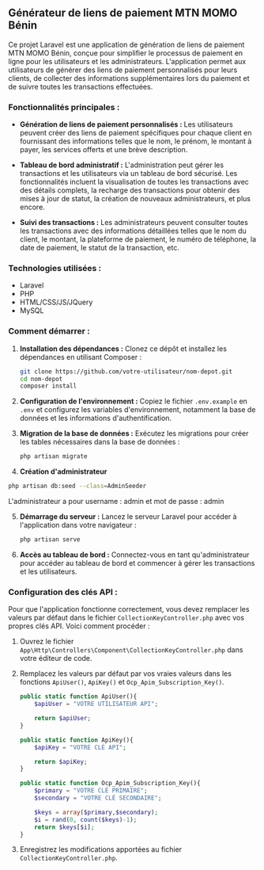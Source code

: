 ## Générateur de liens de paiement MTN MOMO Bénin

Ce projet Laravel est une application de génération de liens de paiement MTN MOMO Bénin, conçue pour simplifier le processus de paiement en ligne pour les utilisateurs et les administrateurs. L'application permet aux utilisateurs de générer des liens de paiement personnalisés pour leurs clients, de collecter des informations supplémentaires lors du paiement et de suivre toutes les transactions effectuées.

### Fonctionnalités principales :

- **Génération de liens de paiement personnalisés :** Les utilisateurs peuvent créer des liens de paiement spécifiques pour chaque client en fournissant des informations telles que le nom, le prénom, le montant à payer, les services offerts et une brève description.
  
- **Tableau de bord administratif :** L'administration peut gérer les transactions et les utilisateurs via un tableau de bord sécurisé. Les fonctionnalités incluent la visualisation de toutes les transactions avec des détails complets, la recharge des transactions pour obtenir des mises à jour de statut, la création de nouveaux administrateurs, et plus encore.

- **Suivi des transactions :** Les administrateurs peuvent consulter toutes les transactions avec des informations détaillées telles que le nom du client, le montant, la plateforme de paiement, le numéro de téléphone, la date de paiement, le statut de la transaction, etc.

### Technologies utilisées :

- Laravel
- PHP
- HTML/CSS/JS/JQuery
- MySQL

### Comment démarrer :

1. **Installation des dépendances :** Clonez ce dépôt et installez les dépendances en utilisant Composer :

   ```bash
   git clone https://github.com/votre-utilisateur/nom-depot.git
   cd nom-depot
   composer install
   ```

2. **Configuration de l'environnement :** Copiez le fichier `.env.example` en `.env` et configurez les variables d'environnement, notamment la base de données et les informations d'authentification.

3. **Migration de la base de données :** Exécutez les migrations pour créer les tables nécessaires dans la base de données :

   ```bash
   php artisan migrate
   ```

4. **Création d'administrateur**

```bash
php artisan db:seed --class=AdminSeeder
```

L'administrateur a pour username : admin et mot de passe : admin

5. **Démarrage du serveur :** Lancez le serveur Laravel pour accéder à l'application dans votre navigateur :

   ```bash
   php artisan serve
   ```

6. **Accès au tableau de bord :** Connectez-vous en tant qu'administrateur pour accéder au tableau de bord et commencer à gérer les transactions et les utilisateurs.

### Configuration des clés API :

Pour que l'application fonctionne correctement, vous devez remplacer les valeurs par défaut dans le fichier `CollectionKeyController.php` avec vos propres clés API. Voici comment procéder :

1. Ouvrez le fichier `App\Http\Controllers\Component\CollectionKeyController.php` dans votre éditeur de code.

2. Remplacez les valeurs par défaut par vos vraies valeurs dans les fonctions `ApiUser()`, `ApiKey()` et `Ocp_Apim_Subscription_Key()`.

   ```php
   public static function ApiUser(){
       $apiUser = "VOTRE UTILISATEUR API";
   
       return $apiUser;
   }
   
   public static function ApiKey(){
       $apiKey = "VOTRE CLÉ API";
   
       return $apiKey;
   }
   
   public static function Ocp_Apim_Subscription_Key(){
       $primary = "VOTRE CLÉ PRIMAIRE";
       $secondary = "VOTRE CLÉ SECONDAIRE";
   
       $keys = array($primary,$secondary);
       $i = rand(0, count($keys)-1);
       return $keys[$i];
   }
   ```

3. Enregistrez les modifications apportées au fichier `CollectionKeyController.php`.